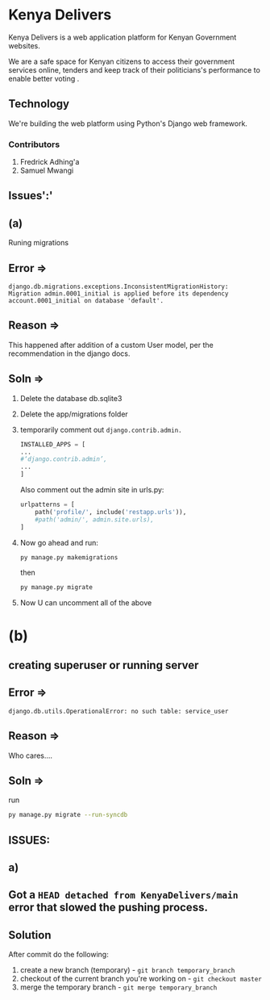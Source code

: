 # Kenya Delivers

Kenya Delivers is a web application platform for Kenyan Government websites.

We are a safe space for Kenyan citizens to access their government services online, tenders and keep track of their politicians's performance to
enable better voting .

## Technology

We're building the web platform using Python's Django web framework.

### Contributors

1. Fredrick Adhing'a
2. Samuel Mwangi

## Issues':'

## (a)

 Runing migrations

## Error =>

 `django.db.migrations.exceptions.InconsistentMigrationHistory: Migration admin.0001_initial is applied before its dependency account.0001_initial on database 'default'.`

## Reason =>

 This happened after addition of a custom User model, per the recommendation in the django docs.

## Soln =>

  1. Delete the database db.sqlite3
  2. Delete the app/migrations folder
  3. temporarily comment out `django.contrib.admin.`

        ```py
        INSTALLED_APPS = [
        ...
        #‘django.contrib.admin’,
        ...
        ]
        ```

     Also comment out the admin site in urls.py:

        ```py
        urlpatterns = [
            path('profile/', include('restapp.urls')),
            #path('admin/', admin.site.urls),
        ]

        ```

  4. Now go ahead and run:

     ```bash
     py manage.py makemigrations 
     ```

     then

     ```bash
     py manage.py migrate
     ```

  5. Now U can uncomment all of the above  

# (b)

## creating superuser or running server

## Error =>

 `django.db.utils.OperationalError: no such table: service_user`

## Reason =>

   Who cares....

## Soln =>

   run

   ```bash
   py manage.py migrate --run-syncdb
   ```

## ISSUES:

## a)

## Got a `HEAD detached from KenyaDelivers/main` error that slowed the pushing process.

## Solution

After commit do the following:

1. create a new branch (temporary) - `git branch temporary_branch`
2. checkout of the current branch you're working on - `git checkout master `
3.  merge the temporary branch - `git merge temporary_branch`

